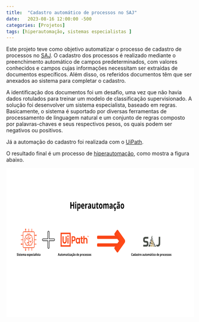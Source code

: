 ```yaml
---
title:  "Cadastro automático de processos no SAJ"
date:   2023-08-16 12:00:00 -500
categories: [Projetos]
tags: [hiperautomação, sistemas especialistas ]
---
```



Este projeto teve como objetivo automatizar o processo de cadastro de processos no [SAJ](https://www.softplan.com.br/produto/saj-tribunais/). O cadastro dos processos é realizado mediante o preenchimento automático de campos predeterminados, com valores conhecidos e campos cujas informações necessitam ser extraídas de documentos específicos. Além disso, os referidos documentos têm que ser anexados ao sistema para completar o cadastro.

A identificação dos documentos foi um desafio, uma vez que não havia dados rotulados para treinar um modelo de classificação supervisionado. A solução foi desenvolver um sistema especialista, baseado em regras. Basicamente, o sistema é suportado por diversas ferramentas de processamento de linguagem natural e um conjunto de regras composto por palavras-chaves e seus respectivos pesos, os quais podem ser negativos ou positivos.   

Já a automação do cadastro foi realizada com o [UiPath](https://www.uipath.com/).

O resultado final é um processo de [hiperautomação](https://www.sap.com/brazil/products/technology-platform/process-automation/what-is-hyperautomation.html#:~:text=A%20hiperautoma%C3%A7%C3%A3o%20refere%2Dse%20ao,poss%C3%ADvel%20%E2%80%93%20o%20mais%20r%C3%A1pido%20poss%C3%ADvel.), como mostra a figura abaixo.

 
<div style="text-align:center;">
  <img src="https://github.com/gallileugenesis/gallileugenesis.github.io/blob/main/post-img/2023-08-16-Hiperautomacao-cadastro-saj/1-Hiperautoma%C3%A7%C3%A3o.png?raw=true" alt="Python Logo" width="600" height="400">
</div>
